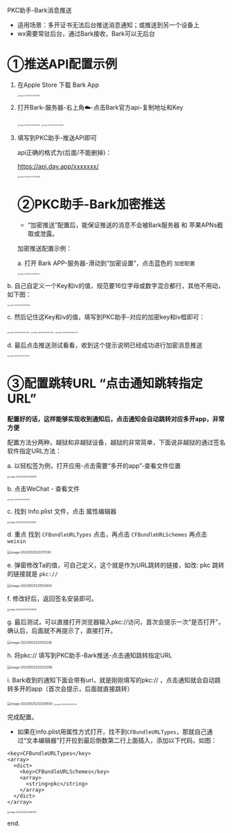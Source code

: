 PKC助手-Bark消息推送

+ 适用场景：多开证书无法后台推送消息通知；或推送到另一个设备上
+ wx需要常驻后台，通过Bark接收，Bark可以无后台

# ①推送API配置示例

1. 在Apple Store 下载 Bark App

   <img src="https://raw.githubusercontent.com/curtinlv/PKCUpdateLog/main/img/DownloadBark.png" alt="image-20230525224107878" style="zoom: 25%;" />

2. 打开Bark-服务器-右上角☁️-点击Bark官方api-复制地址和Key

   <img src="https://raw.githubusercontent.com/curtinlv/PKCUpdateLog/main/img/2.png" alt="image-20230525224156396" style="zoom: 25%;" />

   <img src="https://raw.githubusercontent.com/curtinlv/PKCUpdateLog/main/img/CopyApi.png" alt="image-20230525224213290" style="zoom: 25%;" />

3. 填写到PKC助手-推送API即可

   api正确的格式为(后面/不能删掉)：

   https://api.day.app/xxxxxxx/

   <img src="https://raw.githubusercontent.com/curtinlv/PKCUpdateLog/main/img/pkc-api.png" alt="image-20230525224344436" style="zoom: 25%;" />

   

   # ②PKC助手-Bark加密推送

   + “加密推送”配置后，能保证推送的消息不会被Bark服务器 和 苹果APNs截取或泄露。

   加密推送配置示例：

   a. 打开 Bark APP-服务器-滑动到“加密设置”，点击蓝色的 `加密配置`

   <img src="https://raw.githubusercontent.com/curtinlv/PKCUpdateLog/main/img/JiaMi.png" alt="image-20230525224904411" style="zoom: 25%;" />
   
   

b. 自己自定义一个Key和iv的值，规范要16位字母或数字混合都行，其他不用动，如下图：

<img src="https://raw.githubusercontent.com/curtinlv/PKCUpdateLog/main/img/setKeyAndIv.png" alt="image-20230525225009848" style="zoom: 25%;" />

c. 然后记住这Key和iv的值，填写到PKC助手-对应的加密key和iv框即可：

<img src="https://raw.githubusercontent.com/curtinlv/PKCUpdateLog/main/img/KaiQiJiaMi.png" alt="image-20230525225045195" style="zoom: 25%;" />

<img src="https://raw.githubusercontent.com/curtinlv/PKCUpdateLog/main/img/setKey.png" alt="image-20230525225553290" style="zoom: 25%;" />

<img src="https://raw.githubusercontent.com/curtinlv/PKCUpdateLog/main/img/setIv.png" alt="image-20230525225620287" style="zoom: 25%;" />

d. 最后点击推送测试看看，收到这个提示说明已经成功进行加密消息推送

<img src="https://raw.githubusercontent.com/curtinlv/PKCUpdateLog/main/img/testJiaMi.png" alt="image-20230525225710530" style="zoom: 25%;" />



# ③配置跳转URL “点击通知跳转指定URL”



**配置好的话，这样能够实现收到通知后，点击通知会自动跳转对应多开app，非常方便**

配置方法分两种，越狱和非越狱设备，越狱的非常简单，下面说非越狱的通过签名软件指定URL方法：

a. 以轻松签为例，打开应用-点击需要“多开的app”-查看文件位置

<img src="https://raw.githubusercontent.com/curtinlv/PKCUpdateLog/main/img/easySign_1.png" alt="image-20230525230456910" style="zoom:33%;" />

b. 点击WeChat - 查看文件

<img src="https://raw.githubusercontent.com/curtinlv/PKCUpdateLog/main/img/easySign_2.png" alt="image-20230525230329378" style="zoom: 25%;" />

c. 找到 Info.plist 文件，点击 属性编辑器

<img src="https://raw.githubusercontent.com/curtinlv/PKCUpdateLog/main/img/easySign_3.png" alt="image-20230525231107982" style="zoom:33%;" />

d. 重点 找到 `CFBundleURLTypes` 点击，再点击 `CFBundleURLSchemes`  再点击 `weixin` 

<img src="https://raw.githubusercontent.com/curtinlv/PKCUpdateLog/main/img/easySign_4.png" alt="image-20230525231317330" style="zoom:50%;" />

e. 弹窗修改Ta的值，可自己定义，这个就是作为URL跳转的链接，如改: pkc 跳转的链接就是 `pkc://`

<img src="https://raw.githubusercontent.com/curtinlv/PKCUpdateLog/main/img/easySign_5.png" alt="image-20230525231553834" style="zoom:50%;" />

f. 修改好后，返回签名安装即可。

<img src="https://raw.githubusercontent.com/curtinlv/PKCUpdateLog/main/img/easySign_6.png" alt="image-20230525231754908" style="zoom:33%;" />

g. 最后测试，可以直接打开浏览器输入pkc://访问，首次会提示一次“是否打开”，确认后，后面就不再提示了，直接打开。

<img src="https://raw.githubusercontent.com/curtinlv/PKCUpdateLog/main/img/easySign_7.png" alt="image-20230525232012238" style="zoom:50%;" />

h. 将pkc:// 填写到PKC助手-Bark推送-点击通知跳转指定URL

<img src="https://raw.githubusercontent.com/curtinlv/PKCUpdateLog/main/img/easySign_8.png" alt="image-20230525232233258" style="zoom:50%;" />

i.  Bark收到的通知下面会带有url，就是刚刚填写的pkc:// ，点击通知就会自动跳转多开的app（首次会提示，后面就直接跳转）

<img src="https://raw.githubusercontent.com/curtinlv/PKCUpdateLog/main/img/easySign_9.png" alt="image-20230525232330930" style="zoom:50%;" />

<img src="https://raw.githubusercontent.com/curtinlv/PKCUpdateLog/main/img/easySign_10.png" alt="image-20230525232500748" style="zoom: 25%;" />



完成配置。



- 如果在info.plist用属性方式打开，找不到`CFBundleURLTypes`，那就自己通过“文本编辑器”打开拉到最后倒数第二行上面插入，添加以下代码，如图：

```
<key>CFBundleURLTypes</key>
<array>
  <dict>
    <key>CFBundleURLSchemes</key>
    <array>
      <string>pkc</string>
    </array>
  </dict>
</array>
```



<img src="https://raw.githubusercontent.com/curtinlv/PKCUpdateLog/main/img/easySign_11.png" alt="image-20230525232845427" style="zoom:33%;" />



end. 
